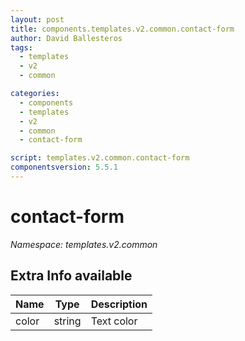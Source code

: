 ```yaml
---
layout: post
title: components.templates.v2.common.contact-form
author: David Ballesteros
tags:
  - templates
  - v2
  - common

categories:
  - components
  - templates
  - v2
  - common
  - contact-form

script: templates.v2.common.contact-form
componentsversion: 5.5.1
---
```

# contact-form

*Namespace: templates.v2.common*

## Extra Info available

| Name | Type | Description |
| --- | --- | --- |
| color | string | Text color |
